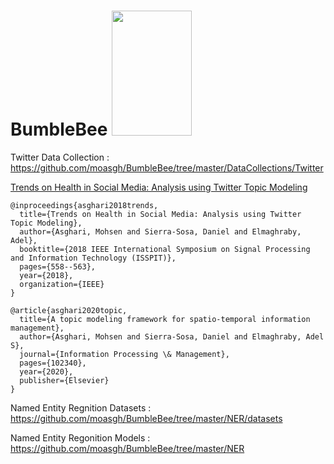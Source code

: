 # BumbleBee <img src="https://user-images.githubusercontent.com/25641555/76114333-d7a63480-5fb3-11ea-96e1-8d2ff27c4a7f.png" width="128" height="200" /> 

Twitter Data Collection : https://github.com/moasgh/BumbleBee/tree/master/DataCollections/Twitter

[Trends on Health in Social Media: Analysis using Twitter Topic Modeling](https://www.researchgate.net/profile/Mohsen_Asghari5/publication/331205903_Trends_on_Health_in_Social_Media_Analysis_using_Twitter_Topic_Modeling/links/5c75529e299bf1268d28248f/Trends-on-Health-in-Social-Media-Analysis-using-Twitter-Topic-Modeling.pdf)
```
@inproceedings{asghari2018trends,
  title={Trends on Health in Social Media: Analysis using Twitter Topic Modeling},
  author={Asghari, Mohsen and Sierra-Sosa, Daniel and Elmaghraby, Adel},
  booktitle={2018 IEEE International Symposium on Signal Processing and Information Technology (ISSPIT)},
  pages={558--563},
  year={2018},
  organization={IEEE}
}

@article{asghari2020topic,
  title={A topic modeling framework for spatio-temporal information management},
  author={Asghari, Mohsen and Sierra-Sosa, Daniel and Elmaghraby, Adel S},
  journal={Information Processing \& Management},
  pages={102340},
  year={2020},
  publisher={Elsevier}
}
```

Named Entity Regnition Datasets : https://github.com/moasgh/BumbleBee/tree/master/NER/datasets

Named Entity Regonition Models : https://github.com/moasgh/BumbleBee/tree/master/NER
